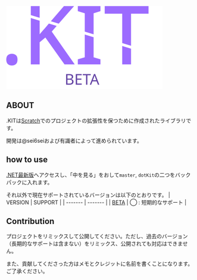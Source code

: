 ![.KITicon](src/favicon.svg)
## ABOUT
.KITは[Scratch](https://scratch.mit.edu)でのプロジェクトの拡張性を保つために作成されたライブラリです。

開発は@sei6seiおよび有識者によって進められています。

## how to use
[.NET最新版](https://scratch.mit.edu/projects/1128886666/)へアクセスし、「中を見る」をおして`master`, `dotKit`の二つをバックパックに入れます。

それ以外で現在サポートされているバージョンは以下のとおりです。
| VERSION | SUPPORT |
| ------- | ------- |
|   [BETA](https://scratch.mit.edu/projects/1128886666/)  | ◯ : 短期的なサポート |

## Contribution
プロジェクトをリミックスして公開してください。ただし、過去のバージョン（長期的なサポートは含まない）をリミックス、公開されても対応はできません。

また、貢献してくださった方はメモとクレジットに名前を書くことになります。ご了承ください。
